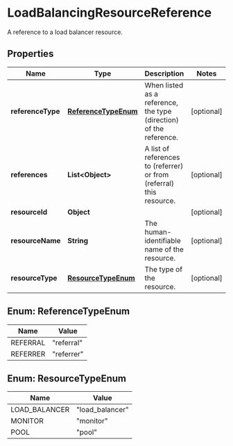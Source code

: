 

# LoadBalancingResourceReference

A reference to a load balancer resource.

## Properties

| Name | Type | Description | Notes |
|------------ | ------------- | ------------- | -------------|
|**referenceType** | [**ReferenceTypeEnum**](#ReferenceTypeEnum) | When listed as a reference, the type (direction) of the reference. |  [optional] |
|**references** | **List&lt;Object&gt;** | A list of references to (referrer) or from (referral) this resource. |  [optional] |
|**resourceId** | **Object** |  |  [optional] |
|**resourceName** | **String** | The human-identifiable name of the resource. |  [optional] |
|**resourceType** | [**ResourceTypeEnum**](#ResourceTypeEnum) | The type of the resource. |  [optional] |



## Enum: ReferenceTypeEnum

| Name | Value |
|---- | -----|
| REFERRAL | &quot;referral&quot; |
| REFERRER | &quot;referrer&quot; |



## Enum: ResourceTypeEnum

| Name | Value |
|---- | -----|
| LOAD_BALANCER | &quot;load_balancer&quot; |
| MONITOR | &quot;monitor&quot; |
| POOL | &quot;pool&quot; |



